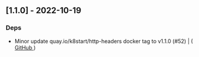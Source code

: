 ## [1.1.0] - 2022-10-19

### Deps

- Minor update quay.io/k8start/http-headers docker tag to v1.1.0 (#52) | ( [ GitHub ](https://github.com/bukowa/charts/commit/12e04940631682ccbb94b6cd029571e121c07ce9) )

<!-- generated by git-cliff -->

